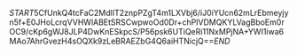$START$5CfUnkQ4tcFaC2MdlIT2znpPZgT4m1LXVbj6/iJ0iYUcn62mLrEbmeyjyn5f+E0JHoLcrqVVHWlABEtSRSCwpwoOd0Dr+chPIVDMQKYLVagBboEm0rOC9/cKp6gWJ8JLP4DwKnESkpcS/P56psk6UTiQeRi11NxMPjNA+YWI1iwa6MAo7AhrGvezH4sOQXk9zLeBRAEZbG4Q6aiHTNicjQ==$END$
